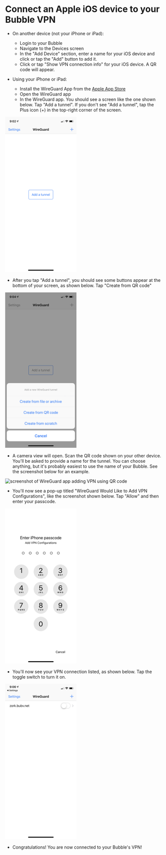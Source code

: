 # Connect an Apple iOS device to your Bubble VPN

* On another device (not your iPhone or iPad):
   * Login to your Bubble
   * Navigate to the Devices screen
   * In the "Add Device" section, enter a name for your iOS device and click or tap the "Add" button to add it.
   * Click or tap "Show VPN connection info" for your iOS device. A QR code will appear.

* Using your iPhone or iPad:
   * Install the WireGuard App from the [Apple App Store](https://apps.apple.com/us/app/wireguard/id1441195209)
   * Open the WireGuard app
   * In the WireGuard app. You should see a screen like the one shown below. Tap "Add a tunnel". If you don't see "Add a tunnel", tap the Plus icon (+) in the top-right corner of the screen.
 <img src="ios_screenshots/01_wireguard_start.png" alt="screenshot of WireGuard app with no VPNs yet configured" height="500"/>

   * After you tap "Add a tunnel", you should see some buttons appear at the bottom of your screen, as shown below. Tap "Create from QR code"
 <img src="ios_screenshots/02_wireguard_add_tunnel.png" alt="screenshot of WireGuard app with no VPNs yet configured" height="500"/>
 
   * A camera view will open. Scan the QR code shown on your other device. You'll be asked to provide a name for the tunnel. You can choose anything, but it's probably easiest to use the name of your Bubble. See the screenshot below for an example.
 <img src="ios_screenshots/03_set_vpn_name.png" alt="screenshot of WireGuard app adding VPN using QR code" height="500"/>
 
   * You'll now see a pop-up titled "WireGuard Would Like to Add VPN Configurations", like the screenshot shown below. Tap "Allow" and then enter your passcode.
 <img src="ios_screenshots/04_allow_vpn_config.png" alt="screenshot of WireGuard app requesting permission to add a VPN" height="500"/>
 
   * You'll now see your VPN connection listed, as shown below. Tap the toggle switch to turn it on.
 <img src="ios_screenshots/05_vpn_successfully_added.png" alt="screenshot of WireGuard app with a new VPN defined" height="500"/>
 
   * Congratulations! You are now connected to your Bubble's VPN!
